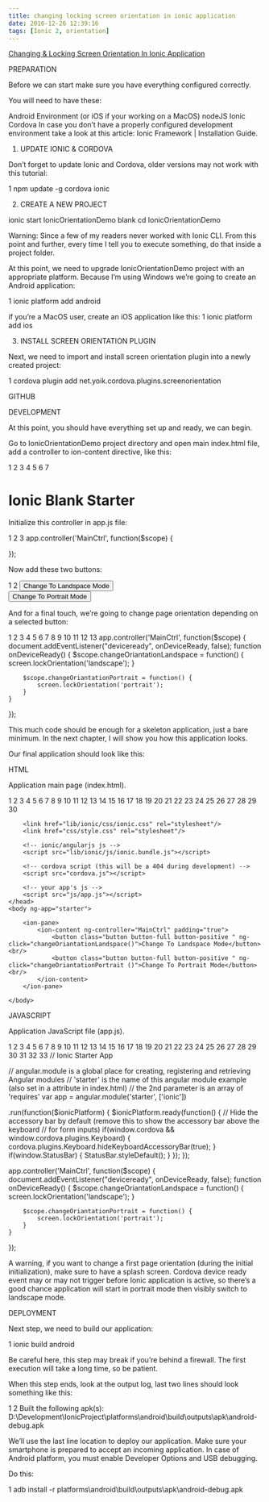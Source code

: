 ```yaml
---
title: changing locking screen orientation in ionic application
date: 2016-12-26 12:39:16
tags: [Ionic 2, orientation]
---
```

[Changing & Locking Screen Orientation In Ionic Application](http://www.gajotres.net/changing-locking-screen-orientation-in-ionic-application/)

PREPARATION


Before we can start make sure you have everything configured correctly.

You will need to have these:

Android Environment (or iOS if your working on a MacOS)
nodeJS
Ionic
Cordova
In case you don’t have a properly configured development environment take a look at this article: Ionic Framework | Installation Guide.
1. UPDATE IONIC & CORDOVA


Don’t forget to update Ionic and Cordova, older versions may not work with this tutorial:

1
npm update -g cordova ionic

2. CREATE A NEW PROJECT



ionic start IonicOrientationDemo blank
cd IonicOrientationDemo

Warning: Since a few of my readers never worked with Ionic CLI. From this point and further, every time I tell you to execute something, do that inside a project folder.

At this point, we need to upgrade IonicOrientationDemo project with an appropriate platform. Because I’m using Windows we’re going to create an Android application:

1
ionic platform add android

if you’re a MacOS user, create an iOS application like this:
1
ionic platform add ios

3. INSTALL SCREEN ORIENTATION PLUGIN


Next, we need to import and install screen orientation plugin into a newly created project:

1
cordova plugin add net.yoik.cordova.plugins.screenorientation



GITHUB


DEVELOPMENT


At this point, you should have everything set up and ready, we can begin.

Go to IonicOrientationDemo project directory and open main index.html file, add a controller to ion-content directive, like this:

1
2
3
4
5
6
7
<ion-pane>
    <ion-header-bar class="bar-stable">
      <h1 class="title">Ionic Blank Starter</h1>
    </ion-header-bar>
    <ion-content ng-controller="MainCtrl">
    </ion-content>
  </ion-pane>

Initialize this controller in app.js file:

1
2
3
app.controller('MainCtrl', function($scope) {

});

Now add these two buttons:

1
2
<button class="button button-full button-positive " ng-click="changeOriantationLandspace()">Change To Landspace Mode</button><br/>
<button class="button button-full button-positive " ng-click="changeOriantationPortrait ()">Change To Portrait Mode</button><br/>

And for a final touch, we’re going to change page orientation depending on a selected button:

1
2
3
4
5
6
7
8
9
10
11
12
13
app.controller('MainCtrl', function($scope) {
    document.addEventListener("deviceready", onDeviceReady, false);
    function onDeviceReady()
    {
        $scope.changeOriantationLandspace = function() {
            screen.lockOrientation('landscape');
        }

        $scope.changeOriantationPortrait = function() {
            screen.lockOrientation('portrait');
        }   
    }
});

This much code should be enough for a skeleton application, just a bare minimum. In the next chapter, I will show you how this application looks.

Our final application should look like this:

HTML

Application main page (index.html).

1
2
3
4
5
6
7
8
9
10
11
12
13
14
15
16
17
18
19
20
21
22
23
24
25
26
27
28
29
30
<!DOCTYPE html>
<html>
    <head>
        <meta charset="utf-8"/>
        <meta name="viewport" content="initial-scale=1, maximum-scale=1, user-scalable=no, width=device-width"/>
        <title></title>

        <link href="lib/ionic/css/ionic.css" rel="stylesheet"/>
        <link href="css/style.css" rel="stylesheet"/>

        <!-- ionic/angularjs js -->
        <script src="lib/ionic/js/ionic.bundle.js"></script>

        <!-- cordova script (this will be a 404 during development) -->
        <script src="cordova.js"></script>

        <!-- your app's js -->
        <script src="js/app.js"></script>
    </head>
    <body ng-app="starter">

        <ion-pane>
            <ion-content ng-controller="MainCtrl" padding="true">
                <button class="button button-full button-positive " ng-click="changeOriantationLandspace()">Change To Landspace Mode</button><br/>
                <button class="button button-full button-positive " ng-click="changeOriantationPortrait ()">Change To Portrait Mode</button><br/>
            </ion-content>
        </ion-pane>

    </body>
</html>

JAVASCRIPT

Application JavaScript file (app.js).

1
2
3
4
5
6
7
8
9
10
11
12
13
14
15
16
17
18
19
20
21
22
23
24
25
26
27
28
29
30
31
32
33
// Ionic Starter App

// angular.module is a global place for creating, registering and retrieving Angular modules
// 'starter' is the name of this angular module example (also set in a <body> attribute in index.html)
// the 2nd parameter is an array of 'requires'
var app = angular.module('starter', ['ionic'])

.run(function($ionicPlatform) {
  $ionicPlatform.ready(function() {
    // Hide the accessory bar by default (remove this to show the accessory bar above the keyboard
    // for form inputs)
    if(window.cordova && window.cordova.plugins.Keyboard) {
      cordova.plugins.Keyboard.hideKeyboardAccessoryBar(true);
    }
    if(window.StatusBar) {
      StatusBar.styleDefault();
    }
  });
});

app.controller('MainCtrl', function($scope) {
    document.addEventListener("deviceready", onDeviceReady, false);
    function onDeviceReady()
    {
        $scope.changeOriantationLandspace = function() {
            screen.lockOrientation('landscape');
        }

        $scope.changeOriantationPortrait = function() {
            screen.lockOrientation('portrait');
        }   
    }
});

A warning, if you want to change a first page orientation (during the initial initialization), make sure to have a splash screen. Cordova device ready event may or may not trigger before Ionic application is active, so there’s a good chance application will start in portrait mode then visibly switch to landscape mode.

DEPLOYMENT

Next step, we need to build our application:



1
ionic build android

Be careful here, this step may break if you’re behind a firewall. The first execution will take a long time, so be patient.

When this step ends, look at the output log, last two lines should look something like this:

1
2
Built the following apk(s):
    D:\Development\IonicProject\platforms\android\build\outputs\apk\android-debug.apk

We’ll use the last line location to deploy our application. Make sure your smartphone is prepared to accept an incoming application. In case of Android platform, you must enable Developer Options and USB debugging.

Do this:

1
adb install -r platforms\android\build\outputs\apk\android-debug.apk

